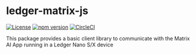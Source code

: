 # ledger-matrix-js

[![License](https://img.shields.io/badge/License-Apache%202.0-blue.svg)](https://opensource.org/licenses/Apache-2.0)
[![npm version](https://badge.fury.io/js/ledger-matrix.svg)](https://badge.fury.io/js/ledger-matrix)
[![CircleCI](https://circleci.com/gh/ZondaX/ledger-matrix-js/tree/master.svg?style=shield)](https://circleci.com/gh/ZondaX/ledger-matrix-js/tree/master)

This package provides a basic client library to communicate with the Matrix AI App running in a Ledger Nano S/X device
